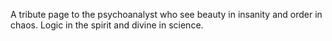 A tribute page to the psychoanalyst who see beauty in insanity and order in chaos. Logic in the spirit and divine in science.
